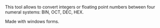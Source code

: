 This tool allows to convert integers or floating point numbers between four numeral systems: BIN, OCT, DEC, HEX.

Made with windows forms.